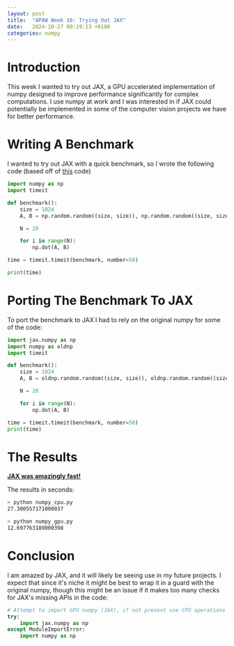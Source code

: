 ```yaml
---
layout: post
title:  "APAW Week 16: Trying Out JAX"
date:   2024-10-27 00:19:13 +0100
categories: numpy
---
```


# Introduction
This week I wanted to try out JAX, a GPU accelerated implementation of numpy designed to improve performance significantly for complex computations. I use numpy at work and I was interested in if JAX could potentially be implemented in some of the computer vision projects we have for better performance. 

# Writing A Benchmark
I wanted to try out JAX with a quick benchmark, so I wrote the following code (based off of [this](https://gist.github.com/markus-beuckelmann/8bc25531b11158431a5b09a45abd6276) code)
```python
import numpy as np
import timeit

def benchmark():
    size = 1024
    A, B = np.random.random((size, size)), np.random.random((size, size))

    N = 20

    for i in range(N):
        np.dot(A, B)

time = timeit.timeit(benchmark, number=50)

print(time)
```

# Porting The Benchmark To JAX
To port the benchmark to JAX I had to rely on the original numpy for some of the code:
```python
import jax.numpy as np
import numpy as oldnp
import timeit

def benchmark():
    size = 1024
    A, B = oldnp.random.random((size, size)), oldnp.random.random((size, size))

    N = 20

    for i in range(N):
        np.dot(A, B)

time = timeit.timeit(benchmark, number=50)
print(time)

```

# The Results
<b><u>JAX was amazingly fast!</u></b>

The results in seconds:
```bash
> python numpy_cpu.py
27.300557171000037
```

```bash
> python numpy_gpu.py
12.697763189000398
```

# Conclusion
I am amazed by JAX, and it will likely be seeing use in my future projects. I expect that since it's niche it might be best to wrap it in a guard with the original numpy, though this might be an issue if it makes too many checks for JAX's missing APIs in the code:
```python
# Attempt to import GPU numpy (JAX), if not present use CPU operations
try:
    import jax.numpy as np
except ModuleImportError:
    import numpy as np
```
